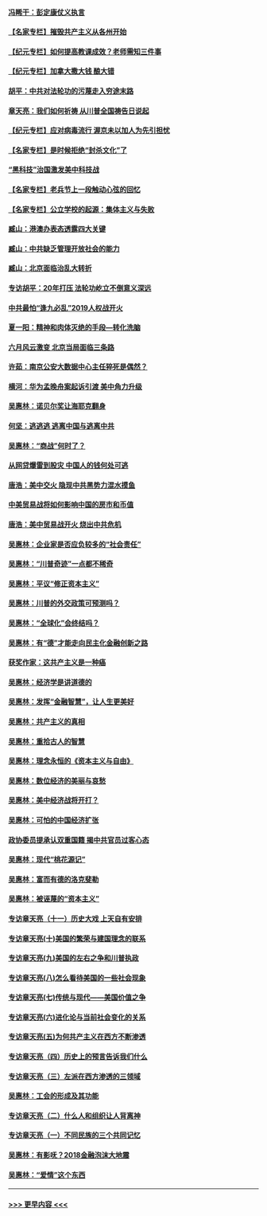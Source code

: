 #### [冯睎干：彭定康仗义执言](../pages/nsc423/n13573222.md?t=04020306) 
#### [【名家专栏】摧毁共产主义从各州开始](../pages/nsc423/n13076376.md?t=04020306) 
#### [【纪元专栏】如何提高教课成效？老师需知三件事](../pages/nsc423/n12417848.md?t=04020306) 
#### [【纪元专栏】加拿大撒大钱 酿大错](../pages/nsc423/n12406564.md?t=04020306) 
#### [胡平：中共对法轮功的污蔑走入穷途末路](../pages/nsc423/n12266737.md?t=04020306) 
#### [章天亮：我们如何祈祷 从川普全国祷告日说起](../pages/nsc423/n11944627.md?t=04020306) 
#### [【纪元专栏】应对病毒流行 渥京未以加人为先引担忧](../pages/nsc423/n11875714.md?t=04020306) 
#### [【名家专栏】是时候拒绝“封杀文化”了](../pages/nsc423/n11814093.md?t=04020306) 
#### [“黑科技”治国激发美中科技战](../pages/nsc423/n11638056.md?t=04020306) 
#### [【名家专栏】老兵节上一段触动心弦的回忆](../pages/nsc423/n11646016.md?t=04020306) 
#### [【名家专栏】公立学校的起源：集体主义与失败](../pages/nsc423/n11601833.md?t=04020306) 
#### [臧山：港澳办表态透露四大关键](../pages/nsc423/n11421628.md?t=04020306) 
#### [臧山：中共缺乏管理开放社会的能力](../pages/nsc423/n11407457.md?t=04020306) 
#### [臧山：北京面临治乱大转折](../pages/nsc423/n11406895.md?t=04020306) 
#### [专访胡平：20年打压 法轮功屹立不倒意义深远](../pages/nsc423/n11398800.md?t=04020306) 
#### [中共最怕“逢九必乱”2019人权战开火](../pages/nsc423/n11385248.md?t=04020306) 
#### [夏一阳：精神和肉体灭绝的手段—转化洗脑](../pages/nsc423/n11368250.md?t=04020306) 
#### [六月风云激变 北京当局面临三条路](../pages/nsc423/n11313668.md?t=04020306) 
#### [许茹：南京公安大数据中心主任猝死是偶然？](../pages/nsc423/n11064744.md?t=04020306) 
#### [横河：华为孟晚舟案起诉引渡 美中角力升级](../pages/nsc423/n11027230.md?t=04020306) 
#### [吴惠林：诺贝尔奖让海耶克翻身](../pages/nsc423/n10890049.md?t=04020306) 
#### [何坚：逃逃逃 逃离中国与逃离中共](../pages/nsc423/n10592891.md?t=04020306) 
#### [吴惠林：“商战”何时了？](../pages/nsc423/n10573558.md?t=04020306) 
#### [从网贷爆雷到股灾 中国人的钱何处可逃](../pages/nsc423/n10572800.md?t=04020306) 
#### [唐浩：美中交火 隐现中共黑势力混水摸鱼](../pages/nsc423/n10544040.md?t=04020306) 
#### [中美贸易战将如何影响中国的房市和币值](../pages/nsc423/n10543697.md?t=04020306) 
#### [唐浩：美中贸易战开火 烧出中共危机](../pages/nsc423/n10540126.md?t=04020306) 
#### [吴惠林：企业家是否应负较多的“社会责任”](../pages/nsc423/n10535022.md?t=04020306) 
#### [吴惠林：“川普奇迹”一点都不稀奇](../pages/nsc423/n10512808.md?t=04020306) 
#### [吴惠林：平议“修正资本主义”](../pages/nsc423/n10495724.md?t=04020306) 
#### [吴惠林：川普的外交政策可预测吗？](../pages/nsc423/n10462387.md?t=04020306) 
#### [吴惠林：“全球化”会终结吗？](../pages/nsc423/n10452838.md?t=04020306) 
#### [吴惠林：有“德”才能走向民主化金融创新之路](../pages/nsc423/n10432292.md?t=04020306) 
#### [获奖作家：这共产主义是一种癌](../pages/nsc423/n10431541.md?t=04020306) 
#### [吴惠林：经济学是讲道德的](../pages/nsc423/n10398014.md?t=04020306) 
#### [吴惠林：发挥“金融智慧”，让人生更美好](../pages/nsc423/n10375019.md?t=04020306) 
#### [吴惠林：共产主义的真相](../pages/nsc423/n10351394.md?t=04020306) 
#### [吴惠林：重拾古人的智慧](../pages/nsc423/n10337691.md?t=04020306) 
#### [吴惠林：理念永恒的《资本主义与自由》](../pages/nsc423/n10316274.md?t=04020306) 
#### [吴惠林：数位经济的美丽与哀愁](../pages/nsc423/n10292946.md?t=04020306) 
#### [吴惠林：美中经济战将开打？](../pages/nsc423/n10258825.md?t=04020306) 
#### [吴惠林：可怕的中国经济扩张](../pages/nsc423/n10219147.md?t=04020306) 
#### [政协委员提承认双重国籍 揭中共官员过客心态](../pages/nsc423/n10208809.md?t=04020306) 
#### [吴惠林：现代“桃花源记”](../pages/nsc423/n10185234.md?t=04020306) 
#### [吴惠林：富而有德的洛克斐勒](../pages/nsc423/n10142264.md?t=04020306) 
#### [吴惠林：被诬蔑的“资本主义”](../pages/nsc423/n10124816.md?t=04020306) 
#### [专访章天亮（十一）历史大戏 上天自有安排](../pages/nsc423/n10094905.md?t=04020306) 
#### [专访章天亮(十)美国的繁荣与建国理念的联系](../pages/nsc423/n10094899.md?t=04020306) 
#### [专访章天亮(九)美国的左右之争和川普执政](../pages/nsc423/n10094889.md?t=04020306) 
#### [专访章天亮(八)怎么看待美国的一些社会现象](../pages/nsc423/n10094857.md?t=04020306) 
#### [专访章天亮(七)传统与现代——美国价值之争](../pages/nsc423/n10093140.md?t=04020306) 
#### [专访章天亮(六)进化论与当前社会变化的关系](../pages/nsc423/n10092036.md?t=04020306) 
#### [专访章天亮(五)为何共产主义在西方不断渗透](../pages/nsc423/n10083620.md?t=04020306) 
#### [专访章天亮（四）历史上的预言告诉我们什么](../pages/nsc423/n10083606.md?t=04020306) 
#### [专访章天亮（三）左派在西方渗透的三领域](../pages/nsc423/n10081115.md?t=04020306) 
#### [吴惠林：工会的形成及其功能](../pages/nsc423/n10080633.md?t=04020306) 
#### [专访章天亮（二）什么人和组织让人背离神](../pages/nsc423/n10076637.md?t=04020306) 
#### [专访章天亮（一）不同民族的三个共同记忆](../pages/nsc423/n10074188.md?t=04020306) 
#### [吴惠林：有影呒？2018金融泡沫大地震](../pages/nsc423/n10040534.md?t=04020306) 
#### [吴惠林：“爱情”这个东西](../pages/nsc423/n10019423.md?t=04020306) 

----
#### [ >>> 更早内容 <<< ](../indexes/nsc423-earlier.md)
